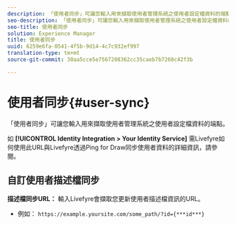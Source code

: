 ```yaml
---
description: 「使用者同步」可讓您輸入用來擷取使用者管理系統之使用者設定檔資料的端點。
seo-description: 「使用者同步」可讓您輸入用來擷取使用者管理系統之使用者設定檔資料的端點。
seo-title: 使用者同步
solution: Experience Manager
title: 使用者同步
uuid: 6259e6fa-0541-4f5b-9d14-4c7c932ef997
translation-type: tm+mt
source-git-commit: 30aa5cce5e7567208362cc35caeb7b7260c42f3b

---
```



# 使用者同步{#user-sync}

「使用者同步」可讓您輸入用來擷取使用者管理系統之使用者設定檔資料的端點。

如 **[!UICONTROL Identity Integration > Your Identity Service]** 需Livefyre如何使用此URL與Livefyre透過Ping for Draw同步使用者資料的詳細資訊，請參閱。

## 自訂使用者描述檔同步

**描述檔同步URL：** 輸入Livefyre會擷取您更新使用者描述檔資訊的URL。
* 例如： `https://example.yoursite.com/some_path/?id={***id***}`

